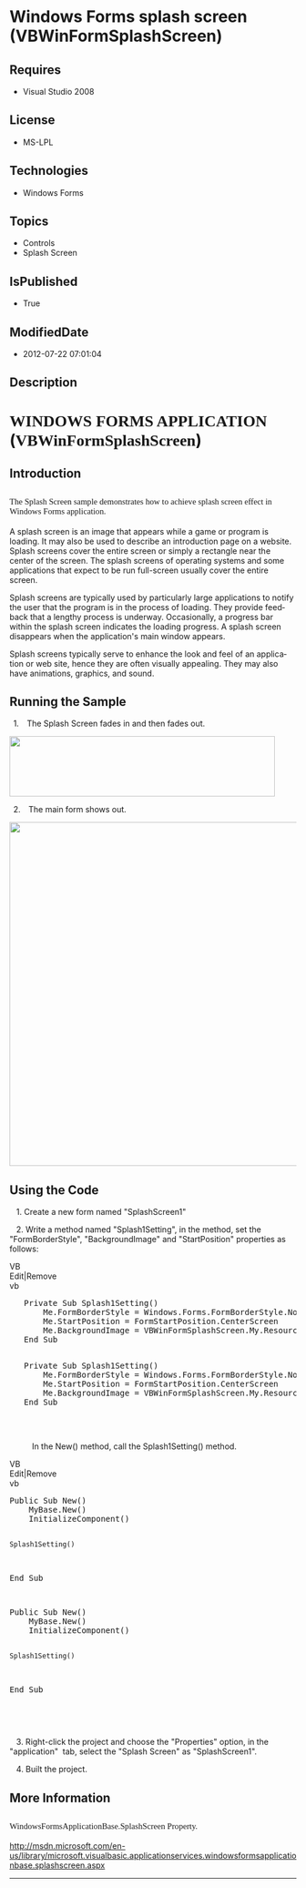 # Windows Forms splash screen (VBWinFormSplashScreen)
## Requires
* Visual Studio 2008
## License
* MS-LPL
## Technologies
* Windows Forms
## Topics
* Controls
* Splash Screen
## IsPublished
* True
## ModifiedDate
* 2012-07-22 07:01:04
## Description

<h1><span style="font-family:新宋体">WINDOWS FORMS APPLICATION</span> (<span style="font-family:新宋体">VBWinFormSplashScreen</span>)</h1>
<h2>Introduction</h2>
<h2><span style="font-size:11.0pt; line-height:115%; font-family:&quot;Calibri&quot;,&quot;sans-serif&quot;; font-weight:normal">The Splash Screen sample demonstrates how to achieve splash screen effect in Windows Forms application.</span><span style="font-size:11.0pt; line-height:115%; font-family:&quot;Calibri&quot;,&quot;sans-serif&quot;; font-weight:normal">
</span></h2>
<p class="MsoNormal"><span style="">A splash screen is an image that appears while a game or program is loading. It may also be used to describe an introduction page on a website. Splash screens cover the entire screen or simply a rectangle near the center
 of the screen. The splash screens of operating systems and some applications that expect to be run full-screen usually cover the entire screen.
</span></p>
<p class="MsoNormal"><span lang="EN" style="">Splash screens are typically used by particularly large applications to notify the user that the program is in the process of loading. They provide feedback that a lengthy process is underway. Occasionally, a
 progress bar within the splash screen indicates the loading progress. A splash screen disappears when the application's main window appears.
</span></p>
<p class="MsoNormal"><span lang="EN" style="">Splash screens typically serve to enhance the look and feel of an application or web
<span class="GramE">site,</span> hence they are often visually appealing. They may also have animations, graphics, and sound.
</span></p>
<h2>Running the Sample</h2>
<p class="MsoListParagraph" style="text-indent:5.0pt"><span style=""><span style="">1.<span style="font:7.0pt &quot;Times New Roman&quot;">&nbsp;&nbsp;&nbsp;&nbsp;&nbsp;
</span></span></span><span style="">The Splash Screen fades in and then fades out.
</span></p>
<p class="MsoNormal"><span style=""><img src="/site/view/file/61563/1/image.png" alt="" width="466" height="106" align="middle">
</span><span style=""></span></p>
<p class="MsoListParagraph" style="text-indent:5.0pt"><span style=""><span style="">2.<span style="font:7.0pt &quot;Times New Roman&quot;">&nbsp;&nbsp;&nbsp;&nbsp;&nbsp;
</span></span></span><span style="">The main form shows out. </span></p>
<p class="MsoNormal"><span style=""><img src="/site/view/file/61564/1/image.png" alt="" width="720" height="604" align="middle">
</span><span style=""></span></p>
<h2>Using the Code</h2>
<p class="MsoNormal"><span style="">&nbsp;&nbsp; </span>1. Create a new form named &quot;SplashScreen1&quot;</p>
<p class="MsoNormal"><span style="">&nbsp;&nbsp; </span>2. Write a method named &quot;Splash1Setting&quot;, in the method, set the &quot;FormBorderStyle&quot;, &quot;BackgroundImage&quot; and &quot;StartPosition&quot; properties as follows:<span style="">&nbsp;&nbsp;&nbsp;&nbsp;&nbsp;
</span></p>
<div class="scriptcode">
<div class="pluginEditHolder" pluginCommand="mceScriptCode">
<div class="title"><span>VB</span></div>
<div class="pluginLinkHolder"><span class="pluginEditHolderLink">Edit</span>|<span class="pluginRemoveHolderLink">Remove</span>
</div>
<span class="hidden">vb</span>
<pre class="hidden">
   Private Sub Splash1Setting()
       Me.FormBorderStyle = Windows.Forms.FormBorderStyle.None
       Me.StartPosition = FormStartPosition.CenterScreen
       Me.BackgroundImage = VBWinFormSplashScreen.My.Resources.SplashImage
   End Sub

</pre>
<pre id="codePreview" class="vb">
   Private Sub Splash1Setting()
       Me.FormBorderStyle = Windows.Forms.FormBorderStyle.None
       Me.StartPosition = FormStartPosition.CenterScreen
       Me.BackgroundImage = VBWinFormSplashScreen.My.Resources.SplashImage
   End Sub

</pre>
</div>
</div>
<div class="endscriptcode">&nbsp;</div>
<p class="MsoNormal"><span style="">&nbsp;&nbsp;&nbsp; </span><span style="">&nbsp;</span><span style="">&nbsp;&nbsp;&nbsp;&nbsp;&nbsp;</span>In the
<span class="GramE">New(</span>) method, call the Splash1Setting() method.<span style="">
</span></p>
<div class="scriptcode">
<div class="pluginEditHolder" pluginCommand="mceScriptCode">
<div class="title"><span>VB</span></div>
<div class="pluginLinkHolder"><span class="pluginEditHolderLink">Edit</span>|<span class="pluginRemoveHolderLink">Remove</span>
</div>
<span class="hidden">vb</span>
<pre class="hidden">
Public Sub New()
    MyBase.New()
    InitializeComponent()


    Splash1Setting()
End Sub

</pre>
<pre id="codePreview" class="vb">
Public Sub New()
    MyBase.New()
    InitializeComponent()


    Splash1Setting()
End Sub

</pre>
</div>
</div>
<div class="endscriptcode">&nbsp;</div>
<p class="MsoNormal"><span style="">&nbsp;&nbsp; </span>3. Right-click the project and choose the &quot;Properties&quot; option, in the &quot;application<span class="GramE">&quot;<span style="">&nbsp;
</span>tab</span>, select the &quot;Splash Screen&quot; as &quot;SplashScreen1&quot;.</p>
<p class="MsoNormal"><span style="">&nbsp;&nbsp; </span>4. Built the project.<span style="">
</span></p>
<h2>More Information<span style="font-size:11.0pt; line-height:115%; font-family:&quot;Calibri&quot;,&quot;sans-serif&quot;; font-weight:normal">
</span></h2>
<h2><span class="SpellE"><span style="font-size:11.0pt; line-height:115%; font-family:&quot;Calibri&quot;,&quot;sans-serif&quot;; font-weight:normal">WindowsFormsApplicationBase.SplashScreen</span></span><span style="font-size:11.0pt; line-height:115%; font-family:&quot;Calibri&quot;,&quot;sans-serif&quot;; font-weight:normal">
 Property</span><span style="font-size:11.0pt; line-height:115%; font-family:&quot;Calibri&quot;,&quot;sans-serif&quot;; font-weight:normal">.
</span></h2>
<p class="MsoNormal"><span style=""><a href="http://msdn.microsoft.com/en-us/library/microsoft.visualbasic.applicationservices.windowsformsapplicationbase.splashscreen.aspx">http://msdn.microsoft.com/en-us/library/microsoft.visualbasic.applicationservices.windowsformsapplicationbase.splashscreen.aspx</a>
</span></p>
<hr>
<div><a href="http://go.microsoft.com/?linkid=9759640" style="margin-top:3px"><img alt="" src="http://bit.ly/onecodelogo">
</a></div>
